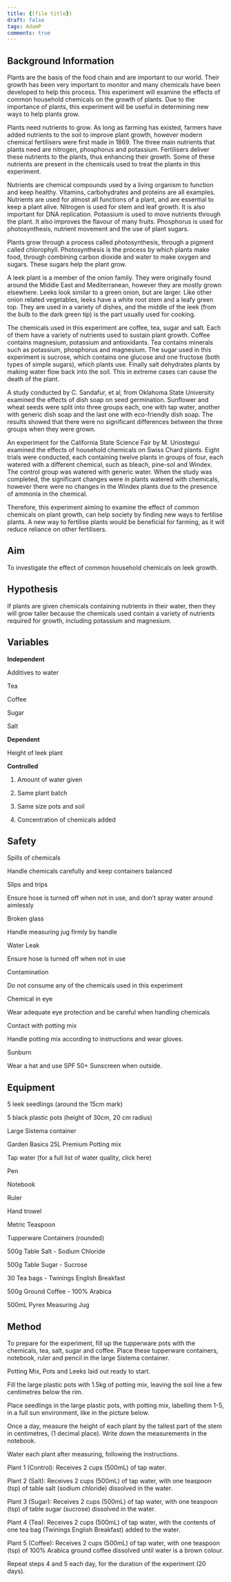 ```yaml
---
title: {{file title}}
draft: false
tags: AdamP
comments: true
---
```


## Background Information

Plants are the basis of the food chain and are important to our world. Their growth has been very important to monitor and many chemicals have been developed to help this process. This experiment will examine the effects of common household chemicals on the growth of plants. Due to the importance of plants, this experiment will be useful in determining new ways to help plants grow.

Plants need nutrients to grow. As long as farming has existed, farmers have added nutrients to the soil to improve plant growth, however modern chemical fertilisers were first made in 1869. The three main nutrients that plants need are nitrogen, phosphorus and potassium. Fertilisers deliver these nutrients to the plants, thus enhancing their growth. Some of these nutrients are present in the chemicals used to treat the plants in this experiment.

Nutrients are chemical compounds used by a living organism to function and keep healthy. Vitamins, carbohydrates and proteins are all examples. Nutrients are used for almost all functions of a plant, and are essential to keep a plant alive. Nitrogen is used for stem and leaf growth. It is also important for DNA replication. Potassium is used to move nutrients through the plant. It also improves the flavour of many fruits. Phosphorus is used for photosynthesis, nutrient movement and the use of plant sugars.

Plants grow through a process called photosynthesis, through a pigment called chlorophyll. Photosynthesis is the process by which plants make food, through combining carbon dioxide and water to make oxygen and sugars. These sugars help the plant grow.

A leek plant is a member of the onion family. They were originally found around the Middle East and Mediterranean, however they are mostly grown elsewhere. Leeks look similar to a green onion, but are larger. Like other onion related vegetables, leeks have a white root stem and a leafy green top. They are used in a variety of dishes, and the middle of the leek (from the bulb to the dark green tip)  is the part usually used for cooking.

The chemicals used in this experiment are coffee, tea, sugar and salt. Each of them have a variety of nutrients used to sustain plant growth. Coffee contains magnesium, potassium and antioxidants. Tea contains minerals such as potassium, phosphorus and magnesium. The sugar used in this experiment is sucrose, which contains one glucose and one fructose (both types of simple sugars), which plants use. Finally salt dehydrates plants by making water flow back into the soil. This in extreme cases can cause the death of the plant.

A study conducted by C. Sandafur, et al, from Oklahoma State University examined the effects of dish soap on seed germination. Sunflower and wheat seeds were split into three groups each, one with tap water, another with generic dish soap and the last one with eco-friendly dish soap. The results showed that there were no significant differences between the three groups when they were grown.

An experiment for the California State Science Fair by M. Uriostegui examined the effects of household chemicals on Swiss Chard plants. Eight trials were conducted, each containing twelve plants in groups of four, each watered with a different chemical, such as bleach, pine-sol and Windex. The control group was watered with generic water. When the study was completed, the significant changes were in plants watered with chemicals, however there were no changes in the Windex plants due to the presence of ammonia in the chemical.

Therefore, this experiment aiming to examine the effect of common chemicals on plant growth, can help society by finding new ways to fertilise plants. A new way to fertilise plants would be beneficial for farming, as it will reduce reliance on other fertilisers.

## Aim

To investigate the effect of common household chemicals on leek growth.

## Hypothesis

If plants are given chemicals containing nutrients in their water, then they will grow taller because the chemicals used contain a variety of nutrients required for growth, including potassium and magnesium.

## Variables

**Independent**

Additives to water

Tea

Coffee

Sugar

Salt

**Dependent**

Height of leek plant

**Controlled**

1. Amount of water given

2. Same plant batch

3. Same size pots and soil

4. Concentration of chemicals added

## Safety

Spills of chemicals

Handle chemicals carefully and keep containers balanced

Slips and trips

Ensure hose is turned off when not in use, and don’t spray water around aimlessly

Broken glass

Handle measuring jug firmly by handle

Water Leak

Ensure hose is turned off when not in use

Contamination

Do not consume any of the chemicals used in this experiment

Chemical in eye

Wear adequate eye protection and be careful when handling chemicals

Contact with potting mix

Handle potting mix according to instructions and wear gloves.

Sunburn

Wear a hat and use SPF 50+ Sunscreen when outside.

## Equipment

5 leek seedlings (around the 15cm mark)

5 black plastic pots (height of 30cm, 20 cm radius)

Large Sistema container

Garden Basics 25L Premium Potting mix

Tap water (for a full list of water quality, click here)

Pen

Notebook

Ruler

Hand trowel

Metric Teaspoon

Tupperware Containers (rounded)

500g Table Salt - Sodium Chloride

500g Table Sugar - Sucrose

30 Tea bags - Twinings English Breakfast

500g Ground Coffee - 100% Arabica

500mL Pyrex Measuring Jug

## Method

To prepare for the experiment, fill up the tupperware pots with the chemicals, tea, salt, sugar and coffee. Place these tupperware containers, notebook, ruler and pencil in the large Sistema container.

Potting Mix, Pots and Leeks laid out ready to start.

Fill the large plastic pots with 1.5kg of potting mix, leaving the soil line a few centimetres below the rim.

Place seedlings in the large plastic pots, with potting mix, labelling them 1-5, in a full sun environment, like in the picture below.

Once a day, measure the height of each plant by the tallest part of the stem in centimetres, (1 decimal place). Write down the measurements in the notebook.

Water each plant after measuring, following the instructions.

Plant 1 (Control): Receives 2 cups (500mL) of tap water.

Plant 2 (Salt): Receives 2 cups (500mL) of tap water, with one teaspoon (tsp) of table salt (sodium chloride) dissolved in the water.

Plant 3 (Sugar): Receives 2 cups (500mL) of tap water, with one teaspoon (tsp) of table sugar (sucrose) dissolved in the water.

Plant 4 (Tea): Receives 2 cups (500mL) of tap water, with the contents of one tea bag (Twinings English Breakfast) added to the water.

Plant 5 (Coffee): Receives 2 cups (500mL) of tap water, with one teaspoon (tsp) of 100% Arabica ground coffee dissolved until water is a brown colour.

Repeat steps 4 and 5 each day, for the duration of the experiment (20 days).
